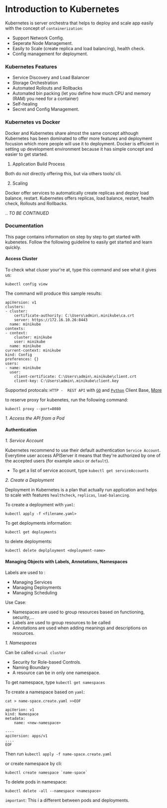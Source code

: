# Introduction to Kubernetes

Kubernetes is server orchestra that helps to deploy and scale app easily with the concept of `containerization`:

* Support Network Config.
* Seperate Node Management.
* Easily to Scale (create replica and load balancing), health check.
* Config management for deployment.

### Kubernetes Features

* Service Discovery and Load Balancer
* Storage Orchestration
* Automated Rollouts and Rollbacks 
* Automated bin packing (let you define how much CPU and memory (RAM) you need for a container)
* Self-healing
* Secret and Config Management.

### Kubernetes vs Docker

Docker and Kubernetes share almost the same concept although Kubernetes has been dominated to offer more features and deployment focusion which more people will use it to deployment. Docker is efficient in setting up development environment because it has simple concept and easier to get started. 

1. Application Build Process

Both do not directly offering this, but via others tools/ cli.

2. Scaling

Docker offer services to automatically create replicas and deploy load balance, restart.
Kubernetes offers replicas, load balance, restart, health check, Rollouts and Rollbacks.


.. *TO BE CONTINUED*

### Documentation

This page contains information on step by step to get started with kubenetes. Follow the following guideline to easily get started and learn quickly.

#### Access Cluster

To check what cluser your're at, type this command and see what it gives us:

```
kubectl config view
```

The command will produce this sample results:

```
apiVersion: v1
clusters:
- cluster:
    certificate-authority: C:\Users\admin\.minikube\ca.crt
    server: https://172.16.10.26:8443
  name: minikube
contexts:
- context:
    cluster: minikube
    user: minikube
  name: minikube
current-context: minikube
kind: Config
preferences: {}
users:
- name: minikube
  user:
    client-certificate: C:\Users\admin\.minikube\client.crt
    client-key: C:\Users\admin\.minikube\client.key
```

Supported protocals: `HTTP -  REST API` with [`GO`](https://github.com/kubernetes/client-go#compatibility-matrix) and [`Python`](https://github.com/kubernetes-client/python) Client Base, [More](https://kubernetes.io/docs/reference/using-api/client-libraries/) 

to reserve proxy for kubenetes, run the following command:

```
kubectl proxy --port=8080
```

*1. Access the API from a Pod*


#### Authentication

*1. Service Account*

Kubernetes recommend to use their default authentication `Service Account`. Everytime user access APIServer it means that they're authorized by one of the accepted users (for example `admin` or `default`). 

* To get  a list of service account, type `kubectl get serviceAccounts`

*2. Create a Deployment*

Deployment in Kubernetes is a plan that actually run application and helps to scale with features `healthcheck`, `replicas`, `load-balancing`.

To create a deployment with `yaml`:

```
kubectl apply -f <filename.yaml>
```

To get deployments information:

```
kubectl get deployments
```

to delete deployments:

```
kubectl delete deplployment <deployment-name>
```

#### Managing Objects with Labels, Annotations, Namespaces

Labels are used to :

* Managing Services
* Managing Deployments
* Managing Scheduling

Use Case:

* Namespaces are used to group resources based on functioning, security,...
* Labels are used to group resources to be called
* Annotations are used when adding meanings and descriptions on resources.

*1. Namespaces*

Can be called `virual cluster`

* Security for Role-based Controls.
* Naming Boundary
* A resource can be in only one namespace.

To get namespace, type `kubectl get namespaces`

To create a namespace based on `yaml`:

```
cat > name-space.create.yaml >>EOF

apiVerion: v1
kind: Namespace
metadata:
    name: <new-namespace>

----
apiVersion: apps/v1
....
EOF
```

Then run `kubectl apply -f name-space.create.yaml`

or create namespace by cli:

```
kubectl create namespace `name-space`
```

To delete pods in namespace:

```
kubectl delete -all --namespace <namespace>
```

`important`: This í a different between pods and deployments.